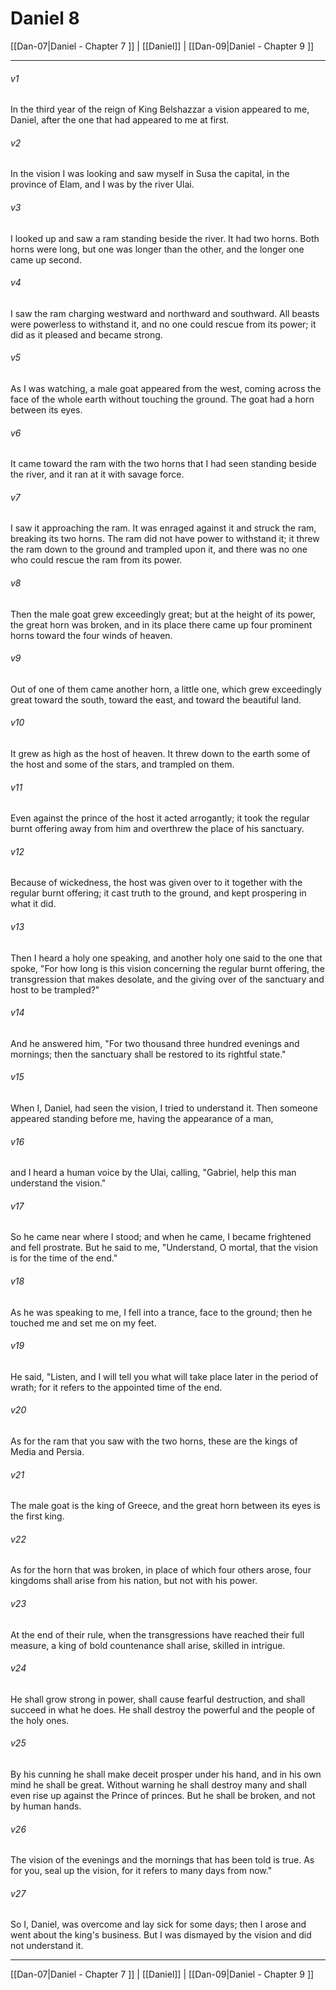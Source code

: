 # Daniel 8

[[Dan-07|Daniel - Chapter 7 ]] | [[Daniel]] | [[Dan-09|Daniel - Chapter 9 ]]
***

###### v1
In the third year of the reign of King Belshazzar a vision appeared to me, Daniel, after the one that had appeared to me at first.
###### v2
In the vision I was looking and saw myself in Susa the capital, in the province of Elam, and I was by the river Ulai.
###### v3
I looked up and saw a ram standing beside the river. It had two horns. Both horns were long, but one was longer than the other, and the longer one came up second.
###### v4
I saw the ram charging westward and northward and southward. All beasts were powerless to withstand it, and no one could rescue from its power; it did as it pleased and became strong.
###### v5
As I was watching, a male goat appeared from the west, coming across the face of the whole earth without touching the ground. The goat had a horn between its eyes.
###### v6
It came toward the ram with the two horns that I had seen standing beside the river, and it ran at it with savage force.
###### v7
I saw it approaching the ram. It was enraged against it and struck the ram, breaking its two horns. The ram did not have power to withstand it; it threw the ram down to the ground and trampled upon it, and there was no one who could rescue the ram from its power.
###### v8
Then the male goat grew exceedingly great; but at the height of its power, the great horn was broken, and in its place there came up four prominent horns toward the four winds of heaven.
###### v9
Out of one of them came another horn, a little one, which grew exceedingly great toward the south, toward the east, and toward the beautiful land.
###### v10
It grew as high as the host of heaven. It threw down to the earth some of the host and some of the stars, and trampled on them.
###### v11
Even against the prince of the host it acted arrogantly; it took the regular burnt offering away from him and overthrew the place of his sanctuary.
###### v12
Because of wickedness, the host was given over to it together with the regular burnt offering; it cast truth to the ground, and kept prospering in what it did.
###### v13
Then I heard a holy one speaking, and another holy one said to the one that spoke, "For how long is this vision concerning the regular burnt offering, the transgression that makes desolate, and the giving over of the sanctuary and host to be trampled?"
###### v14
And he answered him, "For two thousand three hundred evenings and mornings; then the sanctuary shall be restored to its rightful state."
###### v15
When I, Daniel, had seen the vision, I tried to understand it. Then someone appeared standing before me, having the appearance of a man,
###### v16
and I heard a human voice by the Ulai, calling, "Gabriel, help this man understand the vision."
###### v17
So he came near where I stood; and when he came, I became frightened and fell prostrate. But he said to me, "Understand, O mortal, that the vision is for the time of the end."
###### v18
As he was speaking to me, I fell into a trance, face to the ground; then he touched me and set me on my feet.
###### v19
He said, "Listen, and I will tell you what will take place later in the period of wrath; for it refers to the appointed time of the end.
###### v20
As for the ram that you saw with the two horns, these are the kings of Media and Persia.
###### v21
The male goat is the king of Greece, and the great horn between its eyes is the first king.
###### v22
As for the horn that was broken, in place of which four others arose, four kingdoms shall arise from his nation, but not with his power.
###### v23
At the end of their rule, when the transgressions have reached their full measure, a king of bold countenance shall arise, skilled in intrigue.
###### v24
He shall grow strong in power, shall cause fearful destruction, and shall succeed in what he does. He shall destroy the powerful and the people of the holy ones.
###### v25
By his cunning he shall make deceit prosper under his hand, and in his own mind he shall be great. Without warning he shall destroy many and shall even rise up against the Prince of princes. But he shall be broken, and not by human hands.
###### v26
The vision of the evenings and the mornings that has been told is true. As for you, seal up the vision, for it refers to many days from now."
###### v27
So I, Daniel, was overcome and lay sick for some days; then I arose and went about the king's business. But I was dismayed by the vision and did not understand it.

***

[[Dan-07|Daniel - Chapter 7 ]] | [[Daniel]] | [[Dan-09|Daniel - Chapter 9 ]]
